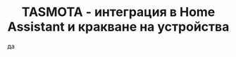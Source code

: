 <h1 align="center"><strong>TASMOTA - интеграция в Home Assistant и кракване на устройства</strong></h1>
да